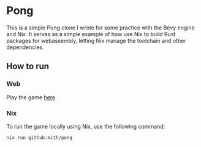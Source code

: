 # Pong

This is a simple Pong clone I wrote for some practice with the Bevy engine and Nix. It serves as a simple example of how use Nix to build Rust packages for webassembly, letting Nix manage the toolchain and other dependencies.

## How to run

### Web

Play the game [here](https://mith.github.io/pong)

### Nix

To run the game locally using Nix, use the following command:
```
nix run github:mith/pong
```
